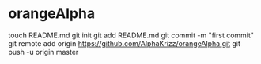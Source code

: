 orangeAlpha
===========
touch README.md
git init
git add README.md
git commit -m "first commit"
git remote add origin https://github.com/AlphaKrizz/orangeAlpha.git
git push -u origin master
